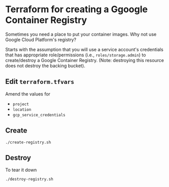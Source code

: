 # Terraform for creating a Ggoogle Container Registry

Sometimes you need a place to put your container images.  Why not use Google Cloud Platform's registry?

Starts with the assumption that you will use a service account's credentials that has appropriate role/permissions (i.e., `roles/storage.admin`) to create/destroy a Google Container Registry.  (Note: destroying this resource does not destroy the backing bucket).

## Edit `terraform.tfvars`

Amend the values for

* `project`
* `location`
* `gcp_service_credentials`

## Create

```
./create-registry.sh
```

## Destroy

To tear it down

```
./destroy-registry.sh
```
